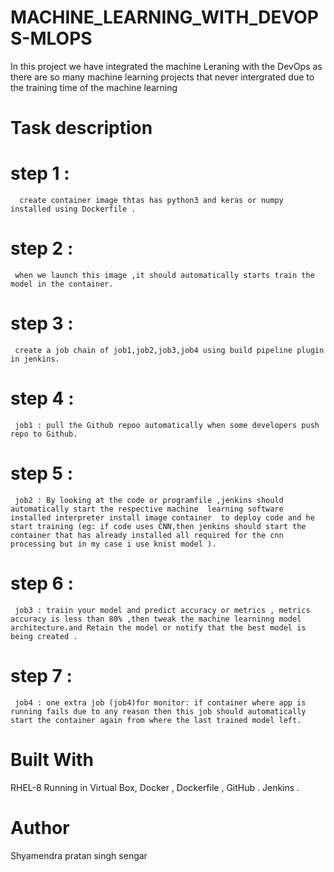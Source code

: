 # MACHINE_LEARNING_WITH_DEVOPS-MLOPS
  In this project we have integrated the machine Leraning with the DevOps as there are so many machine learning projects that never     intergrated due to the training time of the machine learning
# Task description
   # step 1 :
      create container image thtas has python3 and keras or numpy installed using Dockerfile .
   # step 2 : 
     when we launch this image ,it should automatically starts train the model in the container. 
   # step 3 :
     create a job chain of job1,job2,job3,job4 using build pipeline plugin in jenkins.
   # step 4 :
     job1 : pull the Github repoo automatically when some developers push repo to Github.
   # step 5 : 
     job2 : By looking at the code or programfile ,jenkins should automatically start the respective machine  learning software installed interpreter install image container  to deploy code and he start training (eg: if code uses CNN,then jenkins should start the container that has already installed all required for the cnn processing but in my case i use knist model ).
   # step 6 :
     job3 : traiin your model and predict accuracy or metrics , metrics accuracy is less than 80% ,then tweak the machine learninng model architecture.and Retain the model or notify that the best model is being created .
   # step 7 :
     job4 : one extra job (job4)for monitor: if container where app is running fails due to any reason then this job should automatically start the container again from where the last trained model left.
# Built With 
  RHEL-8 Running in Virtual Box,
  Docker ,
  Dockerfile , 
  GitHub .
  Jenkins .
# Author
 Shyamendra pratan singh sengar
  
